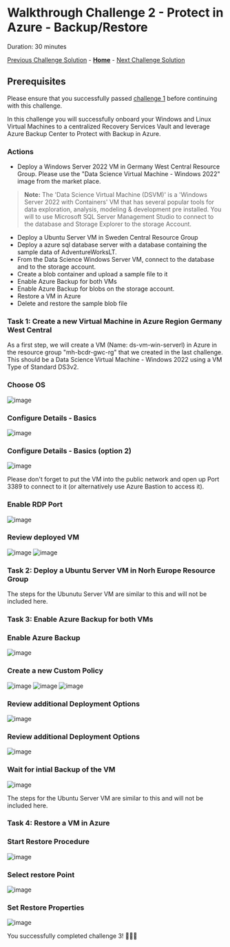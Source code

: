 # Walkthrough Challenge 2 - Protect in Azure - Backup/Restore

Duration: 30 minutes

[Previous Challenge Solution](../challenge-1/solution.md) - **[Home](../../Readme.md)** - [Next Challenge Solution](../challenge-3/solution.md)

## Prerequisites

Please ensure that you successfully passed [challenge 1](../../Readme.md#challenge-1) before continuing with this challenge.

In this challenge you will successfully onboard your Windows and Linux Virtual Machines to a centralized Recovery Services Vault and leverage Azure Backup Center to Protect with Backup in Azure. 

### Actions

* Deploy a Windows Server 2022 VM in Germany West Central Resource Group. Please use the "Data Science Virtual Machine - Windows 2022" image from the market place.
> **Note:** The 'Data Science Virtual Machine (DSVM)' is a 'Windows Server 2022 with Containers' VM that has several popular tools for data exploration, analysis, modeling & development pre installed.
> You will to use Microsoft SQL Server Management Studio to connect to the database and Storage Explorer to the storage Account.
* Deploy a Ubuntu Server VM in Sweden Central Resource Group
* Deploy a azure sql database server with a database containing the sample data of AdventureWorksLT.
* From the Data Science Windows Server VM, connect to the database  and to the storage account.
* Create a blob container and upload a sample file to it
* Enable Azure Backup for both VMs
* Enable Azure Backup for blobs on the storage account.
* Restore a VM in Azure
* Delete and restore the sample blob file


### Task 1: Create a new Virtual Machine in Azure Region Germany West Central

As a first step, we will create a VM (Name: ds-vm-win-serverl) in Azure in the resource group "mh-bcdr-gwc-rg" that we created in the last challenge. This should be a Data Science Virtual Machine - Windows 2022 using a VM Type of Standard DS3v2. 

### Choose OS
![image](./img/001.png)

### Configure Details - Basics
![image](./img/002.png)

### Configure Details - Basics (option 2)
![image](./img/003.png)

Please don't forget to put the VM into the public network and open up Port 3389 to connect to it (or alternatively use Azure Bastion to access it). 
### Enable RDP Port
![image](./img/004.png)

### Review deployed VM
![image](./img/005.png)
![image](./img/005a.png)

### Task 2: Deploy a Ubuntu Server VM in Norh Europe Resource Group
The steps for the Ubunutu Server VM are similar to this and will not be included here.

### Task 3: Enable Azure Backup for both VMs

### Enable Azure Backup
![image](./img/mh-ch2-screenshot-10.png)

### Create a new Custom Policy
![image](./img/mh-ch2-screenshot-11.png)
![image](./img/mh-ch2-screenshot-12.png)
![image](./img/mh-ch2-screenshot-22.png)

### Review additional Deployment Options
![image](./img/mh-ch2-screenshot-18.png)

### Review additional Deployment Options
![image](./img/mh-ch2-screenshot-25.png)

### Wait for intial Backup of the VM
![image](./img/mh-ch2-screenshot-18.png)


The steps for the Ubuntu Server VM are similar to this and will not be included here.

### Task 4: Restore a VM in Azure

### Start Restore Procedure
![image](./img/mh-ch2-screenshot-29.png)

### Select restore Point
![image](./img/mh-ch2-screenshot-30.png)

### Set Restore Properties
![image](./img/mh-ch2-screenshot-31.png)

You successfully completed challenge 3! 🚀🚀🚀
